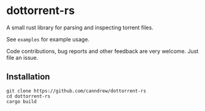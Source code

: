 # dottorrent-rs

A small rust library for parsing and inspecting torrent files.

See `examples` for example usage.

Code contributions, bug reports and other feedback are very welcome. Just file
an issue.

## Installation

    git clone https://github.com/canndrew/dottorrent-rs
    cd dottorrent-rs
    cargo build


